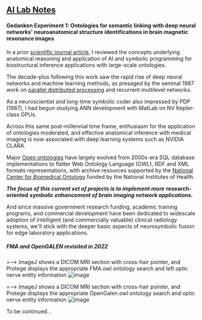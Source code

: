 ## <u>AI Lab Notes</u>

#### **Gedanken Experiment 1:** Ontologies for semantic linking with deep neural networks' neuroanatomical structure identifications in brain magnetic resonance images


In a prior [scientific journal article](https://anatomypubs.onlinelibrary.wiley.com/doi/10.1002/ar.b.20095), I reviewed the concepts underlying anatomical reasoning and application of AI and symbolic programming for biostructural inference applications with large-scale ontologies.

The decade-plus following this work saw the rapid rise of deep neural networks and machine learning methods, as presaged by the seminal 1987 work on [parallel distributed processing](https://mitpress.mit.edu/9780262680530/parallel-distributed-processing/) and recurrent multilevel networks.  

As a neuroscientist and long-time symbolic coder also impressed by PDP (1987), I had begun studying ANN development with MatLab on NV Kepler-class GPUs.

Across this same post-millennial time frame, enthusiasm for the application of ontologies moderated, and effective anatomical inference with medical imaging is now associated with deep learning systems such as NVIDIA CLARA.  

Major [Open ontologies](https://bioportal.bioontology.org) have largely evolved from 2000s-era SQL database implementations to flatter Web Ontology Language (OWL), RDF and XML formats representations, with archive resources supported by the [National Center for Biomedical Ontology](https://ncbo.bioontology.org/ncbo-summary) funded by the National Institutes of Health. 

***The focus of this current set of projects is to implement more*** **research-oriented** ***symbolic enhancement of brain imaging network applications.***

And since massive government research funding, academic training programs, and commercial development have been dedicated to widescale adoption of intelligent (and commercially valuable) clinical radiology systems, we'll stick with the deeper basic aspects of neurosymbolic fusion for edge laboratory applications.


##### ***FMA and OpenGALEN revisited in 2022***

 =--> ImageJ shows a DICOM MRI section with cross-hair pointer, and Protege displays the appropriate FMA.owl ontology search and left optic nerve entity information
![image](https://user-images.githubusercontent.com/71346897/188732792-8c14cda3-7b15-4db0-93ed-8a51517c24fe.png)




 =--> ImageJ shows a DICOM MRI section with cross-hair pointer, and Protege displays the appropriate OpenGalen.owl ontology search and optic nerve entity information
![image](https://user-images.githubusercontent.com/71346897/188733109-e45b467a-b5aa-43c5-922a-04d69dbdf5fc.png)

To be continued...

